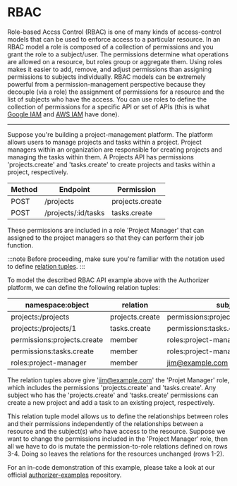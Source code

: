 
# RBAC

Role-based Accss Control (RBAC) is one of many kinds of access-control models that can be used to enforce access to a particular resource. In an RBAC model a role is composed of a collection of permissions and you grant the role to a subject/user. The permissions determine what operations are allowed on a resource, but roles group or aggregate them. Using roles makes it easier to add, remove, and adjust permissions than assigning permissions to subjects individually. RBAC models can be extremely powerful from a permission-management perspective because they decouple (via a role) the assignment of permissions for a resource and the list of subjects who have the access. You can use roles to define the collection of permissions for a specific API or set of APIs (this is what [Google IAM][1] and [AWS IAM][2] have done).

----

Suppose you're building a project-management platform. The platform allows users to manage projects and tasks within a project. Project managers within an organization are responsible for creating projects and managing the tasks within them. A Projects API has permissions 'projects.create' and 'tasks.create' to create projects and tasks within a project, respectively.

| Method | Endpoint            | Permission      |
|--------|---------------------|-----------------|
| POST   | /projects           | projects.create |
| POST   | /projects/:id/tasks | tasks.create    |

These permissions are included in a role 'Project Manager' that can assigned to the project managers so that they can perform their job function.

:::note
Before proceeding, make sure you're familiar with the notation used to define [relation tuples](../concepts/relation-tuples).
:::

To model the described RBAC API example above with the Authorizer platform, we can define the following relation tuples:

| namespace:object            | relation        | subject                            |
|-----------------------------|-----------------|------------------------------------|
| projects:/projects          | projects.create | permissions:projects.create#member |
| projects:/projects/1        | tasks.create    | permissions:tasks.create#member    |
| permissions:projects.create | member          | roles:project-manager#member       |
| permissions:tasks.create    | member          | roles:project-manager#member       |
| roles:project-manager       | member          | jim@example.com                    |

The relation tuples above give 'jim@example.com' the 'Projet Manager' role, which includes the permissions 'projects.create' and 'tasks.create'. Any subject who has the 'projects.create' and 'tasks.create' permissions can create a new project and add a task to an existing project, respectively.

This relation tuple model allows us to define the relationships between roles and their permissions independently of the relationships between a resource and the subject(s) who have access to the resource. Suppose we want to change the permissions included in the 'Project Manager' role, then all we have to do is mutate the permission-to-role relations defined on rows 3-4. Doing so leaves the relations for the resources unchanged (rows 1-2).

For an in-code demonstration of this example, please take a look at our official [authorizer-examples](https://github.com/authorizer-tech/authorizer-examples) repository.

[1]: https://cloud.google.com/iam/docs/overview#roles
[2]: https://docs.aws.amazon.com/IAM/latest/UserGuide/id_roles.html